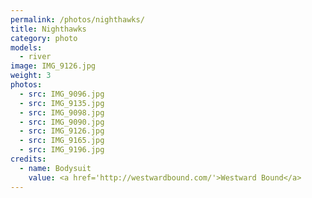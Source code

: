 ```yaml
---
permalink: /photos/nighthawks/
title: Nighthawks
category: photo
models:
  - river
image: IMG_9126.jpg
weight: 3
photos:
  - src: IMG_9096.jpg
  - src: IMG_9135.jpg
  - src: IMG_9098.jpg
  - src: IMG_9090.jpg
  - src: IMG_9126.jpg
  - src: IMG_9165.jpg
  - src: IMG_9196.jpg
credits:
  - name: Bodysuit
    value: <a href='http://westwardbound.com/'>Westward Bound</a>
---
```


